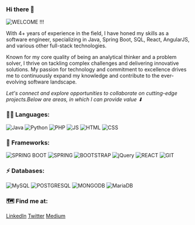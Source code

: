 ### Hi there 👋
![WELCOME !!!](https://media.giphy.com/media/3oxHQHNUMTYmCgwoog/giphy.gif)

<!--
**Muzamil-Nawaz/Muzamil-Nawaz** is a ✨ _special_ ✨ repository because its `README.md` (this file) appears on your GitHub profile.

Here are some ideas to get you started:

- 🔭 I’m currently working on ...
- 🌱 I’m currently learning ...
- 👯 I’m looking to collaborate on ...
- 🤔 I’m looking for help with ...
- 💬 Ask me about ...
- 📫 How to reach me: ...
- 😄 Pronouns: ...
- ⚡ Fun fact: ...
-->
With 4+ years of experience in the field, I have honed my skills as a software engineer, specializing in Java, Spring Boot, SQL, React, AngularJS, and various other full-stack technologies.

Known for my core quality of being an analytical thinker and a problem solver, I thrive on tackling complex challenges and delivering innovative solutions. My passion for technology and commitment to excellence drives me to continuously expand my knowledge and contribute to the ever-evolving software landscape. 

*Let's connect and explore opportunities to collaborate on cutting-edge projects.Below are areas, in which I can provide value ⬇*

### 👩‍💻 Languages:
  ![Java](https://img.shields.io/badge/Java-ED8B00?style=for-the-badge&logo=java&logoColor=white) ![Python](https://img.shields.io/badge/Python-3776AB?style=for-the-badge&logo=python&logoColor=white) ![PHP](https://img.shields.io/badge/PHP-777BB4?style=for-the-badge&logo=php&logoColor=white)  ![JS](https://img.shields.io/badge/JavaScript-323330?style=for-the-badge&logo=javascript&logoColor=F7DF1E)  ![HTML](https://img.shields.io/badge/HTML5-E34F26?style=for-the-badge&logo=html5&logoColor=white) ![CSS](https://img.shields.io/badge/CSS3-1572B6?style=for-the-badge&logo=css3&logoColor=white)

### 🚀 Frameworks:
![SPRING BOOT](https://img.shields.io/badge/Spring_Boot-F2F4F9?style=for-the-badge&logo=spring-boot)  ![SPRING](https://img.shields.io/badge/Spring-6DB33F?style=for-the-badge&logo=spring&logoColor=white) ![BOOTSTRAP](https://img.shields.io/badge/Bootstrap-563D7C?style=for-the-badge&logo=bootstrap&logoColor=white)  ![jQuery](https://img.shields.io/badge/jQuery-0769AD?style=for-the-badge&logo=jquery&logoColor=white) ![REACT](https://img.shields.io/badge/React-20232A?style=for-the-badge&logo=react&logoColor=61DAFB) ![GIT](https://img.shields.io/badge/Git-F05032?style=for-the-badge&logo=git&logoColor=white)

### ⚡ Databases:
![MySQL](https://img.shields.io/badge/MySQL-00000F?style=for-the-badge&logo=mysql&logoColor=white)  ![POSTGRESQL](https://img.shields.io/badge/PostgreSQL-316192?style=for-the-badge&logo=postgresql&logoColor=white) ![MONGODB](https://img.shields.io/badge/MongoDB-4EA94B?style=for-the-badge&logo=mongodb&logoColor=white)  ![MariaDB](https://img.shields.io/badge/MariaDB-003545?style=for-the-badge&logo=mariadb&logoColor=white)

### 🗺 Find me at:
[LinkedIn](https://www.linkedin.com/in/muzamil-nawaz-5b0922174/)
[Twitter](twitter.com/@MuzamilNawaz10)
[Medium](https://mzmlnwz5.medium.com/)
